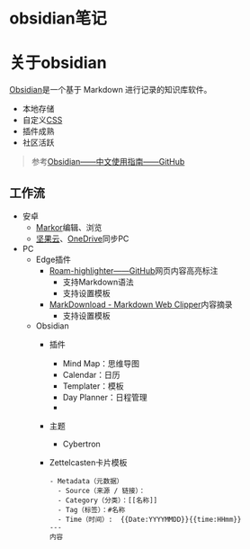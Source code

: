 # obsidian笔记

<!--more-->
# 关于obsidian

[Obsidian](https://obsidian.md/)是一个基于 Markdown 进行记录的知识库软件。

- 本地存储
- 自定义[CSS](https://forum.obsidian.md/t/getting-comfortable-with-obsidian-css/133)
- 插件成熟
- 社区活跃
> 参考[Obsidian——中文使用指南——GitHub](https://github.com/obsidianmd/obsidian-docs/tree/master/zh/使用指南)
## 工作流
- 安卓
  - [Markor](https://gsantner.net/project/markor.html)编辑、浏览
  - [坚果云](https://www.jianguoyun.com/)、[OneDrive](https://onedrive.live.com/about/zh-cn/)同步PC
- PC
  - Edge插件
    - [Roam-highlighter——GitHub](https://github.com/GitMurf/roam-highlighter)网页内容高亮标注
      - 支持Markdown语法
      - 支持设置模板
    - [MarkDownload - Markdown Web Clipper](https://microsoftedge.microsoft.com/addons/detail/markdownload-markdown-w/hajanaajapkhaabfcofdjgjnlgkdkknm)内容摘录
      - 支持设置模板
  - Obsidian
    - 插件
      - Mind Map：思维导图
      - Calendar：日历
      - Templater：模板
      - Day Planner：日程管理
      - 
    - 主题
      
      - Cybertron
    - Zettelcasten卡片模板
      ```
      - Metadata（元数据）
      	- Source（来源 / 链接）：
      	- Category（分类）：[[名称]]
      	- Tag（标签）：#名称
      	- Time（时间）:  {{Date:YYYYMMDD}}{{time:HHmm}}
      ---
      内容
      ```
